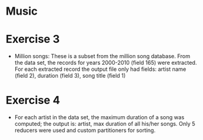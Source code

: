 # Music

# Exercise 3

* Million songs: These is a subset from the million song database. From the data set, the records for years 2000-2010 (field 165) were extracted. For each extracted record the output file only had fields: artist name (field 2), duration (field 3), song title (field 1)

# Exercise 4

* For each artist in the data set, the maximum duration of a song was computed; the output is: artist, max duration of all his/her songs. Only 5 reducers were used and custom partitioners for sorting. 